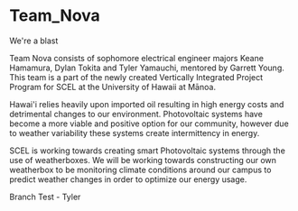 # Team_Nova
We're a blast

Team Nova consists of sophomore electrical engineer majors Keane Hamamura, Dylan Tokita and Tyler Yamauchi, mentored by Garrett Young. This team is a part of the newly created
Vertically Integrated Project Program for SCEL at the University of Hawaii at Mānoa.

Hawai'i relies heavily upon imported oil resulting in high energy costs and detrimental changes to our environment. Photovoltaic systems have become a more viable and positive
option for our community, however due to weather variability these systems create intermittency in energy.

SCEL is working towards creating smart Photovoltaic systems through the use of weatherboxes. We will be working towards constructing our own weatherbox to be monitoring climate
conditions around our campus to predict weather changes in order to optimize our energy usage.

Branch Test - Tyler
